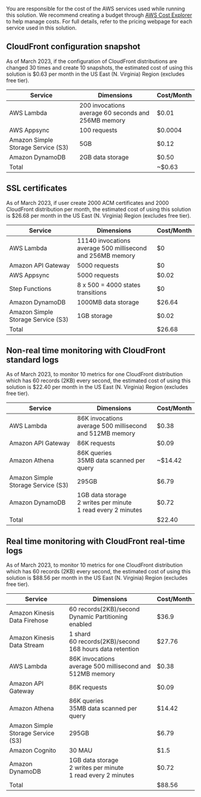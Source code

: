 You are responsible for the cost of the AWS services used while running this solution. We recommend creating a budget through [AWS Cost Explorer](http://aws.amazon.com/aws-cost-management/aws-cost-explorer/) to help manage costs. For full details, refer to the pricing webpage for each service used in this solution.


##  CloudFront configuration snapshot
 
As of March 2023, if the configuration of CloudFront distributions are changed 30 times and create 10 snapshots, the estimated cost of using this solution is $0.63 per month in the US East (N. Virginia) Region (excludes free tier).

|  Service  | Dimensions | Cost/Month | 
|  ----  | ----  | ----  |  
| AWS Lambda | 200 invocations<br>average 60 seconds and 256MB memory | $0.01 |
| AWS Appsync | 100 requests | $0.0004 |
| Amazon Simple Storage Service (S3) |  5GB | $0.12 |
| Amazon DynamoDB | 2GB data storage | $0.50 |
| Total |  | ~$0.63 |


##  SSL certificates
 
As of March 2023, if user create 2000 ACM certificates and 2000 CloudFront distribution per month, the estimated cost of using this solution is $26.68 per month in the US East (N. Virginia) Region (excludes free tier).

| Service            | Dimensions                                                    | Cost/Month | 
|--------------------|---------------------------------------------------------------|------------|  
| AWS Lambda         | 11140 invocations<br>average 500 millisecond and 256MB memory | $0         |
| Amazon API Gateway | 5000 requests                                                 | $0         |
| AWS Appsync        | 5000 requests                                                 | $0.02      |
| Step Functions     | 8 x 500 = 4000 states transitions                             | $0         |
| Amazon DynamoDB    | 1000MB data storage                                           | $26.64     |
| Amazon Simple Storage Service (S3) | 1GB storage                                   | $0.02      |
| Total              |                                                               | $26.68     |


##  Non-real time monitoring with CloudFront standard logs
 
As of March 2023, to monitor 10 metrics for one CloudFront distribution which has 60 records (2KB) every second, the estimated cost of using this solution is $22.40 per month in the US East (N. Virginia) Region (excludes free tier).

|  Service  | Dimensions | Cost/Month | 
|  ----  | ----  | ----  |  
| AWS Lambda | 86K invocations<br>average 500 millisecond and 512MB memory | $0.38 |
| Amazon API Gateway | 86K requests | $0.09 |
| Amazon Athena | 86K queries<br>35MB data scanned per query | ~$14.42 |
| Amazon Simple Storage Service (S3) |  295GB | $6.79 |
| Amazon DynamoDB | 1GB data storage<br>2 writes per minute<br>1 read every 2 minutes | $0.72 |
| Total |  | $22.40 |


## Real time monitoring with CloudFront real-time logs
 
 As of March 2023, to monitor 10 metrics for one CloudFront distribution which has 60 records (2KB) every second, the estimated cost of using this solution is $88.56 per month in the US East (N. Virginia) Region (excludes free tier).


|  Service  | Dimensions | Cost/Month | 
|  ----  | ----  | ----  |  
| Amazon Kinesis Data Firehose | 60 records(2KB)/second<br>Dynamic Partitioning enabled | $36.9 |
| Amazon Kinesis Data Stream | 1 shard<br>60 records(2KB)/second<br>168 hours data retention | $27.76 |
| AWS Lambda | 86K invocations<br>average 500 millisecond and 512MB memory | $0.38 |
| Amazon API Gateway | 86K requests | $0.09 |
| Amazon Athena | 86K queries<br>35MB data scanned per query | $14.42 |
| Amazon Simple Storage Service (S3) | 295GB | $6.79 |
| Amazon Cognito | 30 MAU | $1.5 |
| Amazon DynamoDB | 1GB data storage<br>2 writes per minute<br>1 read every 2 minutes | $0.72 |
| Total |  | $88.56 |



